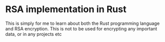 # RSA implementation in Rust

This is simply for me to learn about both the Rust programming language and RSA encryption.
This is not to be used for encrypting any important data, or in any projects etc
